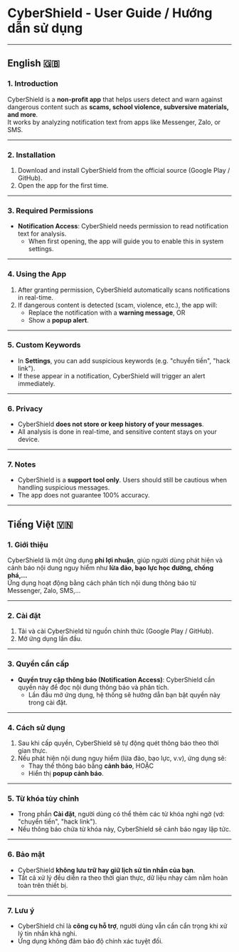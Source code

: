 # CyberShield - User Guide / Hướng dẫn sử dụng

---

## English 🇬🇧

### 1. Introduction
CyberShield is a **non-profit app** that helps users detect and warn against dangerous content such as **scams, school violence, subversive materials, and more**.  
It works by analyzing notification text from apps like Messenger, Zalo, or SMS.

---

### 2. Installation
1. Download and install CyberShield from the official source (Google Play / GitHub).  
2. Open the app for the first time.  

---

### 3. Required Permissions
- **Notification Access**: CyberShield needs permission to read notification text for analysis.  
  - When first opening, the app will guide you to enable this in system settings.  

---

### 4. Using the App
1. After granting permission, CyberShield automatically scans notifications in real-time.  
2. If dangerous content is detected (scam, violence, etc.), the app will:  
   - Replace the notification with a **warning message**, OR  
   - Show a **popup alert**.  

---

### 5. Custom Keywords
- In **Settings**, you can add suspicious keywords (e.g. "chuyển tiền", "hack link").  
- If these appear in a notification, CyberShield will trigger an alert immediately.  

---

### 6. Privacy
- CyberShield **does not store or keep history of your messages**.  
- All analysis is done in real-time, and sensitive content stays on your device.  

---

### 7. Notes
- CyberShield is a **support tool only**. Users should still be cautious when handling suspicious messages.  
- The app does not guarantee 100% accuracy.  

---

## Tiếng Việt 🇻🇳

### 1. Giới thiệu
CyberShield là một ứng dụng **phi lợi nhuận**, giúp người dùng phát hiện và cảnh báo nội dung nguy hiểm như **lừa đảo, bạo lực học đường, chống phá,...**  
Ứng dụng hoạt động bằng cách phân tích nội dung thông báo từ Messenger, Zalo, SMS,...

---

### 2. Cài đặt
1. Tải và cài CyberShield từ nguồn chính thức (Google Play / GitHub).  
2. Mở ứng dụng lần đầu.  

---

### 3. Quyền cần cấp
- **Quyền truy cập thông báo (Notification Access)**: CyberShield cần quyền này để đọc nội dung thông báo và phân tích.  
  - Lần đầu mở ứng dụng, hệ thống sẽ hướng dẫn bạn bật quyền này trong cài đặt.  

---

### 4. Cách sử dụng
1. Sau khi cấp quyền, CyberShield sẽ tự động quét thông báo theo thời gian thực.  
2. Nếu phát hiện nội dung nguy hiểm (lừa đảo, bạo lực, v.v), ứng dụng sẽ:  
   - Thay thế thông báo bằng **cảnh báo**, HOẶC  
   - Hiển thị **popup cảnh báo**.  

---

### 5. Từ khóa tùy chỉnh
- Trong phần **Cài đặt**, người dùng có thể thêm các từ khóa nghi ngờ (vd: "chuyển tiền", "hack link").  
- Nếu thông báo chứa từ khóa này, CyberShield sẽ cảnh báo ngay lập tức.  

---

### 6. Bảo mật
- CyberShield **không lưu trữ hay giữ lịch sử tin nhắn của bạn**.  
- Tất cả xử lý đều diễn ra theo thời gian thực, dữ liệu nhạy cảm nằm hoàn toàn trên thiết bị.  

---

### 7. Lưu ý
- CyberShield chỉ là **công cụ hỗ trợ**, người dùng vẫn cần cẩn trọng khi xử lý tin nhắn khả nghi.  
- Ứng dụng không đảm bảo độ chính xác tuyệt đối.  
